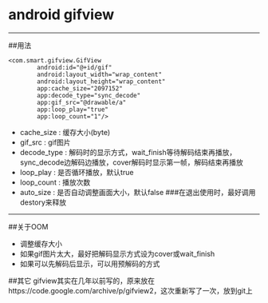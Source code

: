 # android gifview
---
##用法
~~~
<com.smart.gifview.GifView
        android:id="@+id/gif"
        android:layout_width="wrap_content"
        android:layout_height="wrap_content"
        app:cache_size="2097152"
        app:decode_type="sync_decode"
        app:gif_src="@drawable/a"
        app:loop_play="true"
        app:loop_count="1"/>
~~~
- cache_size : 缓存大小(byte)
- gif_src : gif图片
- decode_type : 解码时的显示方式，wait_finish等待解码结束再播放，sync_decode边解码边播放，cover解码时显示第一帧，解码结束再播放
- loop_play : 是否循环播放，默认true
- loop_count : 播放次数
- auto_size : 是否自动调整画面大小，默认false
###在退出使用时，最好调用destory来释放

---
##关于OOM

- 调整缓存大小
- 如果gif图片太大，最好把解码显示方式设为cover或wait_finish
- 如果可以先解码后显示，可以用预解码的方式

##其它
gifview其实在几年以前写的，原来放在https://code.google.com/archive/p/gifview2，这次重新写了一次，放到git上
